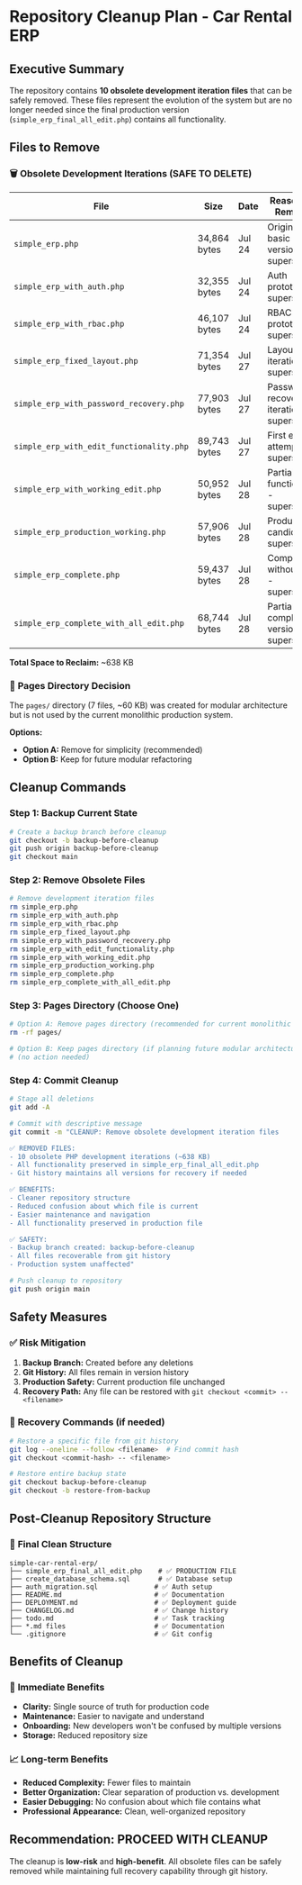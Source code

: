 # Repository Cleanup Plan - Car Rental ERP

## Executive Summary
The repository contains **10 obsolete development iteration files** that can be safely removed. These files represent the evolution of the system but are no longer needed since the final production version (`simple_erp_final_all_edit.php`) contains all functionality.

## Files to Remove

### 🗑️ **Obsolete Development Iterations (SAFE TO DELETE)**

| File | Size | Date | Reason for Removal |
|------|------|------|-------------------|
| `simple_erp.php` | 34,864 bytes | Jul 24 | Original basic version - superseded |
| `simple_erp_with_auth.php` | 32,355 bytes | Jul 24 | Auth prototype - superseded |
| `simple_erp_with_rbac.php` | 46,107 bytes | Jul 24 | RBAC prototype - superseded |
| `simple_erp_fixed_layout.php` | 71,354 bytes | Jul 27 | Layout iteration - superseded |
| `simple_erp_with_password_recovery.php` | 77,903 bytes | Jul 27 | Password recovery iteration - superseded |
| `simple_erp_with_edit_functionality.php` | 89,743 bytes | Jul 27 | First edit attempt - superseded |
| `simple_erp_with_working_edit.php` | 50,952 bytes | Jul 28 | Partial edit functionality - superseded |
| `simple_erp_production_working.php` | 57,906 bytes | Jul 28 | Production candidate - superseded |
| `simple_erp_complete.php` | 59,437 bytes | Jul 28 | Complete without edit - superseded |
| `simple_erp_complete_with_all_edit.php` | 68,744 bytes | Jul 28 | Partial complete version - superseded |

**Total Space to Reclaim:** ~638 KB

### 📁 **Pages Directory Decision**
The `pages/` directory (7 files, ~60 KB) was created for modular architecture but is not used by the current monolithic production system.

**Options:**
- **Option A:** Remove for simplicity (recommended)
- **Option B:** Keep for future modular refactoring

## Cleanup Commands

### Step 1: Backup Current State
```bash
# Create a backup branch before cleanup
git checkout -b backup-before-cleanup
git push origin backup-before-cleanup
git checkout main
```

### Step 2: Remove Obsolete Files
```bash
# Remove development iteration files
rm simple_erp.php
rm simple_erp_with_auth.php
rm simple_erp_with_rbac.php
rm simple_erp_fixed_layout.php
rm simple_erp_with_password_recovery.php
rm simple_erp_with_edit_functionality.php
rm simple_erp_with_working_edit.php
rm simple_erp_production_working.php
rm simple_erp_complete.php
rm simple_erp_complete_with_all_edit.php
```

### Step 3: Pages Directory (Choose One)
```bash
# Option A: Remove pages directory (recommended for current monolithic approach)
rm -rf pages/

# Option B: Keep pages directory (if planning future modular architecture)
# (no action needed)
```

### Step 4: Commit Cleanup
```bash
# Stage all deletions
git add -A

# Commit with descriptive message
git commit -m "CLEANUP: Remove obsolete development iteration files

✅ REMOVED FILES:
- 10 obsolete PHP development iterations (~638 KB)
- All functionality preserved in simple_erp_final_all_edit.php
- Git history maintains all versions for recovery if needed

✅ BENEFITS:
- Cleaner repository structure
- Reduced confusion about which file is current
- Easier maintenance and navigation
- All functionality preserved in production file

✅ SAFETY:
- Backup branch created: backup-before-cleanup
- All files recoverable from git history
- Production system unaffected"

# Push cleanup to repository
git push origin main
```

## Safety Measures

### ✅ **Risk Mitigation**
1. **Backup Branch:** Created before any deletions
2. **Git History:** All files remain in version history
3. **Production Safety:** Current production file unchanged
4. **Recovery Path:** Any file can be restored with `git checkout <commit> -- <filename>`

### 🔄 **Recovery Commands (if needed)**
```bash
# Restore a specific file from git history
git log --oneline --follow <filename>  # Find commit hash
git checkout <commit-hash> -- <filename>

# Restore entire backup state
git checkout backup-before-cleanup
git checkout -b restore-from-backup
```

## Post-Cleanup Repository Structure

### 📁 **Final Clean Structure**
```
simple-car-rental-erp/
├── simple_erp_final_all_edit.php    # ✅ PRODUCTION FILE
├── create_database_schema.sql       # ✅ Database setup
├── auth_migration.sql              # ✅ Auth setup
├── README.md                       # ✅ Documentation
├── DEPLOYMENT.md                   # ✅ Deployment guide
├── CHANGELOG.md                    # ✅ Change history
├── todo.md                         # ✅ Task tracking
├── *.md files                      # ✅ Documentation
└── .gitignore                      # ✅ Git config
```

## Benefits of Cleanup

### 🎯 **Immediate Benefits**
- **Clarity:** Single source of truth for production code
- **Maintenance:** Easier to navigate and understand
- **Onboarding:** New developers won't be confused by multiple versions
- **Storage:** Reduced repository size

### 📈 **Long-term Benefits**
- **Reduced Complexity:** Fewer files to maintain
- **Better Organization:** Clear separation of production vs. development
- **Easier Debugging:** No confusion about which file contains what
- **Professional Appearance:** Clean, well-organized repository

## Recommendation: PROCEED WITH CLEANUP
The cleanup is **low-risk** and **high-benefit**. All obsolete files can be safely removed while maintaining full recovery capability through git history.

